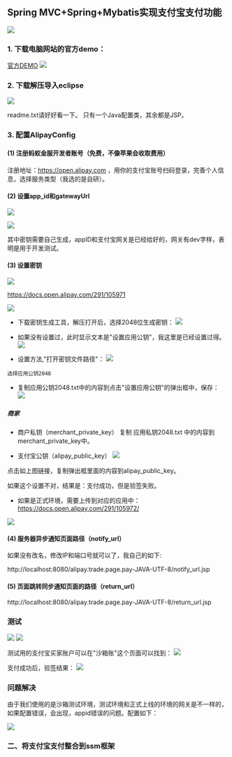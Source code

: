 ## Spring MVC+Spring+Mybatis实现支付宝支付功能
![](https://img2018.cnblogs.com/blog/1231979/201911/1231979-20191119181540583-823767867.png)

### 1. 下载电脑网站的官方demo：
[官方DEMO](https://docs.open.alipay.com/270/106291/)
![](https://img2018.cnblogs.com/blog/1231979/201911/1231979-20191120113554725-211273751.png)

### 2. 下载解压导入eclipse
![](https://img2018.cnblogs.com/blog/1231979/201911/1231979-20191120124759987-404430818.png)

readme.txt请好好看一下。
只有一个Java配置类，其余都是JSP。



### 3. 配置AlipayConfig
#### (1) 注册蚂蚁金服开发者账号（免费，不像苹果会收取费用）

注册地址：https://open.alipay.com ，用你的支付宝账号扫码登录，完善个人信息，选择服务类型（我选的是自研）。


#### (2) 设置app_id和gatewayUrl

![](https://img2018.cnblogs.com/blog/1231979/201911/1231979-20191120125004822-1142486894.png)


![](https://img2018.cnblogs.com/blog/1231979/201911/1231979-20191120125055898-1121198662.png)

其中密钥需要自己生成，appID和支付宝网关是已经给好的，网关有dev字样，表明是用于开发测试。


#### (3) 设置密钥
![](https://img2018.cnblogs.com/blog/1231979/201911/1231979-20191120125222210-1100726664.png)


https://docs.open.alipay.com/291/105971

![](https://img2018.cnblogs.com/blog/1231979/201911/1231979-20191120125307809-937650347.png)



- 下载密钥生成工具，解压打开后，选择2048位生成密钥：
![](https://img2018.cnblogs.com/blog/1231979/201911/1231979-20191120125345713-1021302946.png)


- 如果没有设置过，此时显示文本是"设置应用公钥"，我这里是已经设置过得。
![](https://img2018.cnblogs.com/blog/1231979/201911/1231979-20191120125435941-393811711.png)

- 设置方法,"打开密钥文件路径"：
![](https://img2018.cnblogs.com/blog/1231979/201911/1231979-20191120125507426-37097754.png)

`选择应用公钥2048`

- 复制应用公钥2048.txt中的内容到点击"设置应用公钥"的弹出框中，保存：
![](https://img2018.cnblogs.com/blog/1231979/201911/1231979-20191120125611993-16854524.png)


##### 商家

- 商户私钥（merchant_private_key）
复制 应用私钥2048.txt 中的内容到merchant_private_key中。

- 支付宝公钥（alipay_public_key）
![](https://img2018.cnblogs.com/blog/1231979/201911/1231979-20191120125659891-581581184.png)

点击如上图链接，复制弹出框里面的内容到alipay_public_key。

如果这个设置不对，结果是：支付成功，但是验签失败。

- 如果是正式环境，需要上传到对应的应用中：
https://docs.open.alipay.com/291/105972/

![](https://img2018.cnblogs.com/blog/1231979/201911/1231979-20191120125824572-460322041.png)



#### (4) 服务器异步通知页面路径（notify_url）

如果没有改名，修改IP和端口号就可以了，我自己的如下:

http://localhost:8080/alipay.trade.page.pay-JAVA-UTF-8/notify_url.jsp
#### (5) 页面跳转同步通知页面的路径（return_url）

http://localhost:8080/alipay.trade.page.pay-JAVA-UTF-8/return_url.jsp



### 测试
![](https://img2018.cnblogs.com/blog/1231979/201911/1231979-20191120125924668-704849280.png)
![](https://img2018.cnblogs.com/blog/1231979/201911/1231979-20191120125941534-834706478.png)

测试用的支付宝买家账户可以在"沙箱账"这个页面可以找到：
![](https://img2018.cnblogs.com/blog/1231979/201911/1231979-20191120130048110-763179124.png)


支付成功后，验签结果：
![](https://img2018.cnblogs.com/blog/1231979/201911/1231979-20191120130128462-1161668049.png)


### 问题解决

由于我们使用的是沙箱测试环境，测试环境和正式上线的环境的网关是不一样的，如果配置错误，会出现，appid错误的问题。配置如下：

![](https://img2018.cnblogs.com/blog/1231979/201911/1231979-20191120130212659-823408049.png)


### 二、将支付宝支付整合到ssm框架